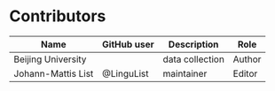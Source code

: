 # Contributors

Name | GitHub user | Description | Role
--- | --- | --- | ---
Beijing University | | data collection | Author
Johann-Mattis List | @LinguList | maintainer | Editor

